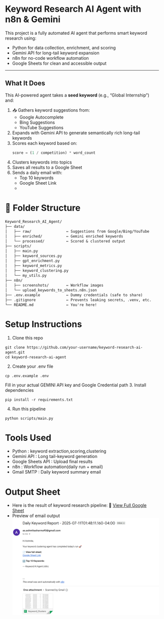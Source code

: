 # Keyword Research AI Agent with n8n & Gemini

This project is a fully automated AI agent that performs smart keyword research using:

- Python for data collection, enrichment, and scoring
- Gemini API for long-tail keyword expansion
- n8n for no-code workflow automation
- Google Sheets for clean and accessible output

---

## What It Does

This AI-powered agent takes a **seed keyword** (e.g., “Global Internship”) and:

1. 📥 Gathers keyword suggestions from:
   - Google Autocomplete
   - Bing Suggestions
   - YouTube Suggestions
2. Expands with Gemini API to generate semantically rich long-tail keywords
3. Scores each keyword based on:
   ```python
   score = (1 / competition) * word_count
   ```
4. Clusters keywords into topics
5. Saves all results to a Google Sheet
6. Sends a daily email with:
   - Top 10 keywords
   - Google Sheet Link
   - 

# 📁 Folder Structure
```
Keyword_Research_AI_Agent/
├── data/
│   ├── raw/                ← Suggestions from Google/Bing/YouTube
│   ├── enriched/           ← Gemini enriched keywords
│   └── processed/          ← Scored & clustered output
├── scripts/
│   ├── main.py
│   ├── keyword_sources.py
│   ├── gpt_enrichment.py
│   ├── keyword_metrics.py
│   ├── keyword_clustering.py
│   └── my_utils.py
├── n8n/
│   ├── screenshots/        ← Workflow images
│   └── upload_keywords_to_sheets.n8n.json
├── .env.example            ← Dummy credentials (safe to share)
├── .gitignore              ← Prevents leaking secrets, .venv, etc.
└── README.md               ← You're here!

```
# Setup Instructions
1. Clone this repo
```
git clone https://github.com/your-username/keyword-research-ai-agent.git
cd keyword-research-ai-agent
```
2. Create your .env file
```
cp .env.example .env
```
Fill in your actual GEMINI API key and Google Credential path
3. Install dependencies
```
pip install -r requirements.txt
```
4. Run this pipeline
```
python scripts/main.py
```

# Tools Used
- Python            : keyword extraction,scoring,clustering
- Gemini API        : Long tail-keyword generation
- Google Sheets API : Upload final results
- n8n               : Workflow automation(daily run + email)
- Gmail SMTP        : Daily keyword summary email

# Output Sheet
- Here is the result of keyword research pipeline:
🔗 [View Full Google Sheet](https://docs.google.com/spreadsheets/d/1yJ0fqczTXR24Ljo5WG6pTA8Ew04OoZb3Wm76vLaaLkA/edit?gid=0#gid=0)
- Preview of email output
![n8n Email Output](n8n/screenshots/n8n_email_output.png)


